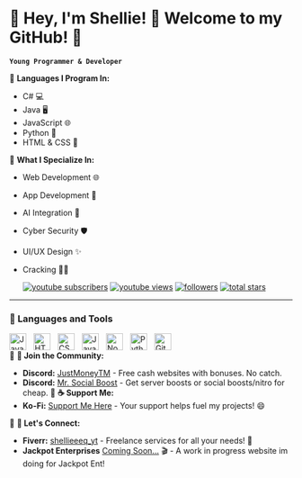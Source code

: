 # 🌟 Hey, I'm Shellie! 👋 Welcome to my GitHub! 🚀

**`Young Programmer & Developer`**

🔹 **Languages I Program In:**
- C# 💻
- Java 🖥️
- JavaScript 🌐
- Python 🐍
- HTML & CSS 🎨

🔹 **What I Specialize In:**
- Web Development 🌐
- App Development 📱
- AI Integration 🤖
- Cyber Security 🛡️
- UI/UX Design ✨
- Cracking ⛓️‍💥

   <p align="left">
      <a href="https://www.youtube.com/c/fknight?sub_confirmation=1">
         <img alt="youtube subscribers" title="Subscribe to my YouTube channel" src="https://custom-icon-badges.demolab.com/youtube/channel/subscribers/UC2WHjPDvbE6O328n17ZGcfg?color=%23E05D44&label=SUBSCRIBE&logo=video&logoColor=white&style=for-the-badge&labelColor=CE4630"/></a> 
      <a href="https://www.youtube.com/c/shelliekoala">
         <img alt="youtube views" title="YouTube views" src="https://custom-icon-badges.demolab.com/youtube/channel/views/UC2WHjPDvbE6O328n17ZGcfg?color=%23E1AD0E&logo=eye&logoColor=white&style=for-the-badge&labelColor=C79600"/></a> 
      <a href="https://github.com/ForrestKnight?tab=followers">
         <img alt="followers" title="Follow me on Github" src="https://custom-icon-badges.demolab.com/github/followers/ShellieKoala-exe?color=236ad3&labelColor=1155ba&style=for-the-badge&logo=person-add&label=Follow&logoColor=white"/></a>
      <a href="https://github.com/ShellieKoala-exe?tab=repositories&sort=stargazers">
         <img alt="total stars" title="Total stars on GitHub" src="https://custom-icon-badges.demolab.com/github/stars/ForrestKnight?color=55960c&style=for-the-badge&labelColor=488207&logo=star"/></a>
   </p>

---

### 🧰 Languages and Tools

<img align="left" alt="Java" width="30px" style="padding-right:10px;" src="https://cdn.jsdelivr.net/gh/devicons/devicon/icons/java/java-original.svg"/>
<img align="left" alt="HTML" width="30px" style="padding-right:10px;" src="https://cdn.jsdelivr.net/gh/devicons/devicon/icons/html5/html5-plain.svg" />
<img align="left" alt="CSS" width="30px" style="padding-right:10px;" src="https://cdn.jsdelivr.net/gh/devicons/devicon/icons/css3/css3-plain.svg" />
<img align="left" alt="JavaScript" width="30px" style="padding-right:10px;" src="https://cdn.jsdelivr.net/gh/devicons/devicon/icons/javascript/javascript-plain.svg" />
<img align="left" alt="NodeJS" width="30px" style="padding-right:10px;" src="https://cdn.jsdelivr.net/gh/devicons/devicon/icons/nodejs/nodejs-original.svg" />
<img align="left" alt="Python" width="30px" style="padding-right:10px;" src="https://cdn.jsdelivr.net/gh/devicons/devicon/icons/python/python-plain.svg" />
<img align="left" alt="GitHub" width="30px" style="padding-right:10px;" src="https://cdn.jsdelivr.net/gh/devicons/devicon/icons/github/github-original.svg" />
<br />

🔹 **💬 Join the Community:**
- **Discord:** [JustMoneyTM](https://discord.gg/4fvR8Q8mT8) - Free cash websites with bonuses. No catch. 
- **Discord:** [Mr. Social Boost](https://discord.gg/aPbpdsbS) - Get server boosts or social boosts/nitro for cheap.
🔹 **☕ Support Me:**
- **Ko-Fi:** [Support Me Here](https://ko-fi.com/vendora) - Your support helps fuel my projects! 😄

🔹 **🔗 Let's Connect:**
- **Fiverr:** [shellieeeq_yt](https://www.fiverr.com/shellieeeq_yt) - Freelance services for all your needs! 💼  
- **Jackpot Enterprises** [Coming Soon...](https://ko-fi.com/vendora) 🎬 - A work in progress website im doing for Jackpot Ent!
